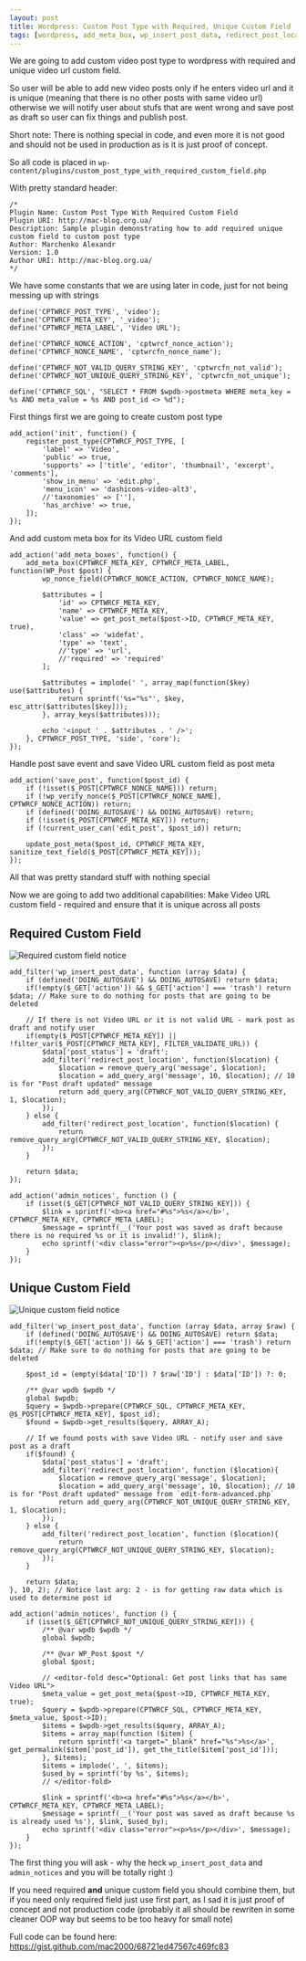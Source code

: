 ```yaml
---
layout: post
title: Wordpress: Custom Post Type with Required, Unique Custom Field
tags: [wordpress, add_meta_box, wp_insert_post_data, redirect_post_location, admin_notices]
---
```


We are going to add custom video post type to wordpress with required and unique video url custom field.

So user will be able to add new video posts only if he enters video url and it is unique (meaning that there is no other posts with same video url) otherwise we will notify user about stufs that are went wrong and save post as draft so user can fix things and publish post.

Short note: There is nothing special in code, and even more it is not good and should not be used in production as is it is just proof of concept.

So all code is placed in `wp-content/plugins/custom_post_type_with_required_custom_field.php`

With pretty standard header:

    /*
    Plugin Name: Custom Post Type With Required Custom Field
    Plugin URI: http://mac-blog.org.ua/
    Description: Sample plugin demonstrating how to add required unique custom field to custom post type
    Author: Marchenko Alexandr
    Version: 1.0
    Author URI: http://mac-blog.org.ua/
    */

We have some constants that we are using later in code, just for not being messing up with strings

    define('CPTWRCF_POST_TYPE', 'video');
    define('CPTWRCF_META_KEY', '_video');
    define('CPTWRCF_META_LABEL', 'Video URL');

    define('CPTWRCF_NONCE_ACTION', 'cptwrcf_nonce_action');
    define('CPTWRCF_NONCE_NAME', 'cptwrcfn_nonce_name');

    define('CPTWRCF_NOT_VALID_QUERY_STRING_KEY', 'cptwrcfn_not_valid');
    define('CPTWRCF_NOT_UNIQUE_QUERY_STRING_KEY', 'cptwrcfn_not_unique');

    define('CPTWRCF_SQL', "SELECT * FROM $wpdb->postmeta WHERE meta_key = %s AND meta_value = %s AND post_id <> %d");

First things first we are going to create custom post type

    add_action('init', function() {
        register_post_type(CPTWRCF_POST_TYPE, [
            'label' => 'Video',
            'public' => true,
            'supports' => ['title', 'editor', 'thumbnail', 'excerpt', 'comments'],
            'show_in_menu' => 'edit.php',
            'menu_icon' => 'dashicons-video-alt3',
            //'taxonomies' => [''],
            'has_archive' => true,
        ]);
    });

And add custom meta box for its Video URL custom field

    add_action('add_meta_boxes', function() {
        add_meta_box(CPTWRCF_META_KEY, CPTWRCF_META_LABEL, function(WP_Post $post) {
            wp_nonce_field(CPTWRCF_NONCE_ACTION, CPTWRCF_NONCE_NAME);

            $attributes = [
                'id' => CPTWRCF_META_KEY,
                'name' => CPTWRCF_META_KEY,
                'value' => get_post_meta($post->ID, CPTWRCF_META_KEY, true),
                'class' => 'widefat',
                'type' => 'text',
                //'type' => 'url',
                //'required' => 'required'
            ];

            $attributes = implode(' ', array_map(function($key) use($attributes) {
                return sprintf('%s="%s"', $key, esc_attr($attributes[$key]));
            }, array_keys($attributes)));

            echo '<input ' . $attributes . ' />';
        }, CPTWRCF_POST_TYPE, 'side', 'core');
    });

Handle post save event and save Video URL custom field as post meta

    add_action('save_post', function($post_id) {
        if (!isset($_POST[CPTWRCF_NONCE_NAME])) return;
        if (!wp_verify_nonce($_POST[CPTWRCF_NONCE_NAME], CPTWRCF_NONCE_ACTION)) return;
        if (defined('DOING_AUTOSAVE') && DOING_AUTOSAVE) return;
        if (!isset($_POST[CPTWRCF_META_KEY])) return;
        if (!current_user_can('edit_post', $post_id)) return;

        update_post_meta($post_id, CPTWRCF_META_KEY, sanitize_text_field($_POST[CPTWRCF_META_KEY]));
    });

All that was pretty standard stuff with nothing special

Now we are going to add two additional capabilities: Make Video URL custom field - required and ensure that it is unique across all posts

Required Custom Field
---------------------

![Required custom field notice](/images/cptwrcf/required.png)

    add_filter('wp_insert_post_data', function (array $data) {
        if (defined('DOING_AUTOSAVE') && DOING_AUTOSAVE) return $data;
        if(!empty($_GET['action']) && $_GET['action'] === 'trash') return $data; // Make sure to do nothing for posts that are going to be deleted

        // If there is not Video URL or it is not valid URL - mark post as draft and notify user
        if(empty($_POST[CPTWRCF_META_KEY]) || !filter_var($_POST[CPTWRCF_META_KEY], FILTER_VALIDATE_URL)) {
            $data['post_status'] = 'draft';
            add_filter('redirect_post_location', function($location) {
                $location = remove_query_arg('message', $location);
                $location = add_query_arg('message', 10, $location); // 10 is for "Post draft updated" message
                return add_query_arg(CPTWRCF_NOT_VALID_QUERY_STRING_KEY, 1, $location);
            });
        } else {
            add_filter('redirect_post_location', function($location) {
                return remove_query_arg(CPTWRCF_NOT_VALID_QUERY_STRING_KEY, $location);
            });
        }

        return $data;
    });

    add_action('admin_notices', function () {
        if (isset($_GET[CPTWRCF_NOT_VALID_QUERY_STRING_KEY])) {
            $link = sprintf('<b><a href="#%s">%s</a></b>', CPTWRCF_META_KEY, CPTWRCF_META_LABEL);
            $message = sprintf(__('Your post was saved as draft because there is no required %s or it is invalid!'), $link);
            echo sprintf('<div class="error"><p>%s</p></div>', $message);
        }
    });

Unique Custom Field
-------------------

![Unique custom field notice](/images/cptwrcf/unique.png)

    add_filter('wp_insert_post_data', function (array $data, array $raw) {
        if (defined('DOING_AUTOSAVE') && DOING_AUTOSAVE) return $data;
        if(!empty($_GET['action']) && $_GET['action'] === 'trash') return $data; // Make sure to do nothing for posts that are going to be deleted

        $post_id = (empty($data['ID']) ? $raw['ID'] : $data['ID']) ?: 0;

        /** @var wpdb $wpdb */
        global $wpdb;
        $query = $wpdb->prepare(CPTWRCF_SQL, CPTWRCF_META_KEY, @$_POST[CPTWRCF_META_KEY], $post_id);
        $found = $wpdb->get_results($query, ARRAY_A);

        // If we found posts with save Video URL - notify user and save post as a draft
        if($found) {
            $data['post_status'] = 'draft';
            add_filter('redirect_post_location', function ($location){
                $location = remove_query_arg('message', $location);
                $location = add_query_arg('message', 10, $location); // 10 is for "Post draft updated" message from `edit-form-advanced.php`
                return add_query_arg(CPTWRCF_NOT_UNIQUE_QUERY_STRING_KEY, 1, $location);
            });
        } else {
            add_filter('redirect_post_location', function ($location){
                return remove_query_arg(CPTWRCF_NOT_UNIQUE_QUERY_STRING_KEY, $location);
            });
        }

        return $data;
    }, 10, 2); // Notice last arg: 2 - is for getting raw data which is used to determine post id

    add_action('admin_notices', function () {
        if (isset($_GET[CPTWRCF_NOT_UNIQUE_QUERY_STRING_KEY])) {
            /** @var wpdb $wpdb */
            global $wpdb;

            /** @var WP_Post $post */
            global $post;

            // <editor-fold desc="Optional: Get post links that has same Video URL">
            $meta_value = get_post_meta($post->ID, CPTWRCF_META_KEY, true);
            $query = $wpdb->prepare(CPTWRCF_SQL, CPTWRCF_META_KEY, $meta_value, $post->ID);
            $items = $wpdb->get_results($query, ARRAY_A);
            $items = array_map(function ($item) {
                return sprintf('<a target="_blank" href="%s">%s</a>', get_permalink($item['post_id']), get_the_title($item['post_id']));
            }, $items);
            $items = implode(', ', $items);
            $used_by = sprintf('by %s', $items);
            // </editor-fold>

            $link = sprintf('<b><a href="#%s">%s</a></b>', CPTWRCF_META_KEY, CPTWRCF_META_LABEL);
            $message = sprintf(__('Your post was saved as draft because %s is already used %s'), $link, $used_by);
            echo sprintf('<div class="error"><p>%s</p></div>', $message);
        }
    });

The first thing you will ask - why the heck `wp_insert_post_data` and `admin_notices` and you will be totally right :)

If you need required **and** unique custom field you should combine them, but if you need only required field just use first part, as I sad it is just proof of concept and not production code (probably it all should be rewriten in some cleaner OOP way but seems to be too heavy for small note)

Full code can be found here: https://gist.github.com/mac2000/68721ed47567c469fc83

<script src="https://gist.github.com/mac2000/68721ed47567c469fc83.js"></script>
